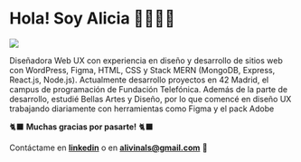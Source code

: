 # Hola! Soy Alicia 👩🏽‍💻✨
<a href="https://www.linkedin.com/in/alicia-vb/" target="_blank"><img src="https://img.shields.io/badge/linkedin-%230077B5.svg?&style=for-the-badge&logo=linkedin&logoColor=white" /></a>

Diseñadora Web UX con experiencia en diseño y desarrollo de sitios web con WordPress, Figma, HTML, CSS y Stack MERN (MongoDB, Express, React.js, Node.js). Actualmente desarrollo proyectos en 42 Madrid, el campus de programación de Fundación Telefónica. Además de la parte de desarrollo, estudié Bellas Artes y Diseño, por lo que comencé en diseño UX trabajando diariamente con herramientas como Figma y el pack Adobe

🐈‍⬛ **Muchas gracias por pasarte!** 🐈‍⬛

Contáctame en **[linkedin](https://www.linkedin.com/in/alicia-vb/)** o en **[alivinals@gmail.com](mailto:alivinals+githubreadme@gmail.com)** 💌
